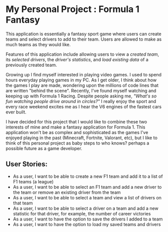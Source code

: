 # My Personal Project : Formula 1 Fantasy

This application is essentially a fantasy sport game where users can create teams and select drivers to add to their team.
Users are allowed to make as much teams as they would like.

Features of this application include allowing users to view a _created team_, its _selected drivers_,
the _driver's statistics_, and _load existing data_ of a previously created team.

Growing up I find myself interested in playing video games. I used to spend hours everyday playing
games in my PC. As I get older, I think about how the games I play are made, wondering upon the millions of code lines that
are written "behind the scene".
Recently, I've found myself watching and keeping up with Formula 1 Racing. Despite people asking me,
_"What's so fun watching people drive around in circles?"_ I really enjoy the sport and every race weekend excites me 
as I hear the V6 engines of the fastest cars ever built. 

I have decided for this project that I would like to combine these
two interests of mine and make a fantasy application for Formula 1.
This application won't be as complex and sophisticated as the games I've enjoyed playing in the past (Minecraft, Fortnite, Valorant, etc),
but I like to think of this personal project as baby steps to who knows? perhaps a possible future as a game developer.


## User Stories:

- As a user, I want to be able to create a new F1 team and add it to a list of F1 teams (a league)
- As a user, I want to be able to select an F1 team and add a new driver to the team or remove an existing driver from the team
- As a user, I want to be able to select a team and view a list of drivers on that team
- As a user, I want to be able to select a driver on a team and add a new statistic for that driver, for example, the number of career victories
- As a user, I want to have the option to save the drivers I added to a team
- As a user, I want to have the option to load my saved teams and drivers

